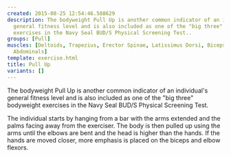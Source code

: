 ```yaml
---
created: 2015-08-25 12:54:46.588629
description: The bodyweight Pull Up is another common indicator of an individual's
  general fitness level and is also included as one of the "big three" bodyweight
  exercises in the Navy Seal BUD/S Physical Screening Test..
groups: [Pull]
muscles: [Deltoids, Trapezius, Erector Spinae, Latissimus Dorsi, Biceps, Brachialis,
  Abdominals]
template: exercise.html
title: Pull Up
variants: []
---
```

The bodyweight Pull Up is another common indicator of an individual's general fitness level and is also included as one of the "big three" bodyweight exercises in the Navy Seal BUD/S Physical Screening Test.

The individual starts by hanging from a bar with the arms extended and the palms facing away from the exerciser. The body is then pulled up using the arms until the elbows are bent and the head is higher than the hands. If the hands are moved closer, more emphasis is placed on the biceps and elbow flexors.